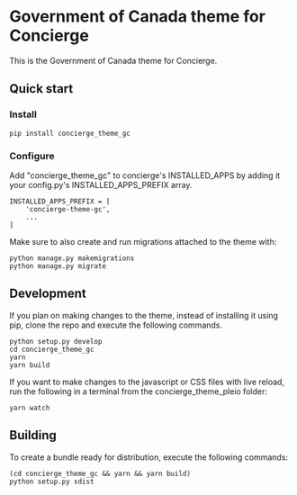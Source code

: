
# Government of Canada theme for Concierge
This is the Government of Canada theme for Concierge.

## Quick start

### Install

    pip install concierge_theme_gc

### Configure
Add "concierge_theme_gc" to concierge's INSTALLED_APPS by adding it your
config.py's INSTALLED_APPS_PREFIX array.

    INSTALLED_APPS_PREFIX = [
        'concierge-theme-gc',
        ...
    ]

Make sure to also create and run migrations attached to the theme with:

    python manage.py makemigrations
    python manage.py migrate

## Development
If you plan on making changes to the theme, instead of installing it using
pip, clone the repo and execute the following commands.

    python setup.py develop
    cd concierge_theme_gc
    yarn
    yarn build

If you want to make changes to the javascript or CSS files with live reload,
run the following in a terminal from the concierge_theme_pleio folder:

    yarn watch

## Building
To create a bundle ready for distribution, execute the following commands:

    (cd concierge_theme_gc && yarn && yarn build)
    python setup.py sdist
